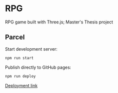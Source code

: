 # RPG

RPG game built with Three.js; Master's Thesis project

## Parcel

Start development server:

```bash
npm run start
```

Publish directly to GitHub pages:

```bash
npm run deploy
```

[Deployment link](https://barbara-d.github.io/RPG/)
